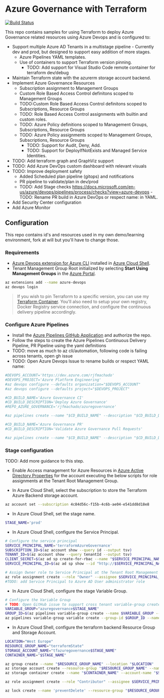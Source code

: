 # Azure Governance with Terraform

[![Build Status](https://dev.azure.com/rjfmachado/azuredemos/_apis/build/status/rjfmachado.azuregovernance?branchName=master)](https://dev.azure.com/rjfmachado/azuredemos/_build/latest?definitionId=20&branchName=master)

This repo contains samples for using Terraform to deploy Azure Governance related resources using Azure Devops and is configured to:

- Support multiple Azure AD Tenants in a multistage pipeline - Currently dev and prod, but designed to support easy addition of more stages.
  - Azure Pipelines YAML templates.
  - Use of containers to support Terraform version pinning.
    - TODO: Add support for Visual Studio Code remote container for terraform dev/debug
- Maintain Terraform state with the azurerm storage account backend.
- Implement Azure Governance Resources
  - Subscription assignment to Management Groups
  - Custom Role Based Access Control definitons scoped to Management Groups
  - TODO:Custom Role Based Access Control definitons scoped to Subscriptions, Resource Groups
  - TODO: Role Based Access Control assignments with builtin and custom roles.
  - TODO: Azure Policy definitions scoped to Management Groups, Subscriptions, Resource Groups
  - TODO: Azure Policy assignments scoped to Management Groups, Subscriptions, Resource Groups
    - TODO: Support for Audit, Deny, Add.
    - TODO: Support for DeployIfNotExists and Managed Service Identities.
- TODO: Add terraform graph and GraphViz support
- TODO: Add Azure DevOps custom dashboard with relevant visuals
- TODO: Improve deployment safety
  - Added Scheduled plan pipeline (gitops) and notifications
  - PR pipeline to validate/plan in dev/prod
  - TODO: Add Stage checks https://docs.microsoft.com/en-us/azure/devops/pipelines/process/checks?view=azure-devops
  -TODO: Rename PR build in Azure DevOps or respect name: in YAML.
- Add Security Center configuration
- Add Azure Monitor

## Configuration

This repo contains id's and resources used in my own demo/learning environment, fork at will but you'll have to change those.

### Requirements

- [Azure Devops extension for Azure CLI](https://github.com/Azure/azure-devops-cli-extension) installed in [Azure Cloud Shell](https://shell.azure.com/).
- Tenant Management Group Root initialized by selecting **Start Using Management Groups** in the [Azure Portal](https://portal.azure.com/#blade/Microsoft_Azure_ManagementGroups/HierarchyBlade).

```bash
az extensions add --name azure-devops
az devops login
```

> If you wish to pin Terraform to a specific version, you can use my [Terraform Container](https://github.com/rjfmachado/containers/tree/master/src/terraform). You'll also need to setup your own registry, Docker Registry service connection, and configure the continuous delivery pipeline accordingly.

### Configure Azure Pipelines

- Install the [Azure Pipelines GitHub Application](https://github.com/apps/azure-pipelines) and authorize the repo.
- Follow the steps to create the Azure Pipelines Continuous Delivery Pipeline, PR Pipeline using the yaml definitions
- TODO: move as much to az cli/automation, following code is failing across tenants, open gh issue
- TODO: Open Azure Devops Issue to rename builds or respect YAML name:

```bash
#DEVOPS_ACCOUNT='https://dev.azure.com/rjfmachado'
#DEVOPS_PROJECT='Azure Platform Engineering'
#az devops configure --defaults organization="$DEVOPS_ACCOUNT"
#az devops configure --defaults project="$DEVOPS_PROJECT"

#CD_BUILD_NAME='Azure Governance CI'
#CD_BUILD_DESCRIPTION='Deploy Azure Governance'
#REPO_AZURE_GOVERNANCE='rjfmachado/azuregovernance'

#az pipelines create --name "$CD_BUILD_NAME" --description "$CD_BUILD_DESCRIPTION" --repository $REPO_AZURE_GOVERNANCE --branch master --yml-path build/cd/azure-pipelines.yml --service-connection rjfmachado --repository-type github

#CD_BUILD_NAME='Azure Governance PR'
#CD_BUILD_DESCRIPTION='Validate Azure Governance Pull Requests'

#az pipelines create --name "$CD_BUILD_NAME" --description "$CD_BUILD_DESCRIPTION" --repository $REPO_AZURE_GOVERNANCE --branch master --yml-path build/cd/azure-pipelines.yml --service-connection rjfmachado --repository-type github

```

### Stage configuration

TODO: Add more guidance to this step.

- Enable Access management for Azure Resources in [Azure Active Directory Properties](https://portal.azure.com/#blade/Microsoft_AAD_IAM/ActiveDirectoryMenuBlade/Properties) for the account executing the below scripts for role assignments at the Tenant Root Management Group.

- In Azure Cloud Shell, select the subscription to store the Terraform Azure Backend storage account.

```bash
az account set --subscription 4c84d56c-f15b-4c6b-ae04-e541dd8d18e8
```

- In Azure Cloud Shell, set the stage name.

```bash
STAGE_NAME='prod'
```

- In Azure Cloud Shell, configure the Service Principal.

```bash
# Configure the service principal
SERVICE_PRINCIPAL_NAME='terraformAzureGovernance'
SUBSCRIPTION_ID=$(az account show --query id --output tsv)
TENANT_ID=$(az account show --query tenantId --output tsv)
CLIENT_SECRET=$(az ad sp create-for-rbac --name "$SERVICE_PRINCIPAL_NAME" --skip-assignment --years 1 --query password --output tsv)
SERVICE_PRINCIPAL_ID=$(az ad sp show --id "http://$SERVICE_PRINCIPAL_NAME" --query appId --output tsv)

# Assign Owner role to Service Principal at the Tenant Root Management Group
az role assignment create --role "Owner" --assignee $SERVICE_PRINCIPAL_ID --scope "/providers/Microsoft.Management/managementGroups/$TENANT_ID"
#TODO: add Service Principal to Azure AD User administrator role
```

- In Azure Cloud Shell, configure the stage Variable Group.

```bash
# Configure the Variable Group
# TODO: Open GitHub issue to support cross tenant variable-group create with PAT auth. use az login to the tenant connected to Azure DevOps as a workaround.
VARIABLE_GROUP="azuregovernance$STAGE_NAME"
GROUP_ID=$(az pipelines variable-group create --name $VARIABLE_GROUP --authorize false --variables ARM_CLIENT_ID=$SERVICE_PRINCIPAL_ID ARM_SUBSCRIPTION_ID=$SUBSCRIPTION_ID ARM_TENANT_ID=$TENANT_ID --query id --output tsv)
az pipelines variable-group variable create --group-id $GROUP_ID --name ARM_CLIENT_SECRET --value $CLIENT_SECRET --secret true
```

- In Azure Cloud Shell, configure the terraform backend Resource Group and Storage Account.

```bash
LOCATION="West Europe"
RESOURCE_GROUP_NAME="terraformState"
STORAGE_ACCOUNT_NAME="tfazuregovernance$STAGE_NAME"
CONTAINER_NAME="$STAGE_NAME"

az group create --name "$RESOURCE_GROUP_NAME" --location "$LOCATION"
az storage account create --resource-group "$RESOURCE_GROUP_NAME" --name "$STORAGE_ACCOUNT_NAME" --sku Standard_LRS --encryption-services blob --https-only --kind StorageV2
az storage container create --name "$CONTAINER_NAME" --account-name "$STORAGE_ACCOUNT_NAME"

az role assignment create --role "Contributor" --assignee $SERVICE_PRINCIPAL_ID --resource-group "$RESOURCE_GROUP_NAME"

az lock create --name 'preventDelete' --resource-group "$RESOURCE_GROUP_NAME" --lock-type CanNotDelete

```

